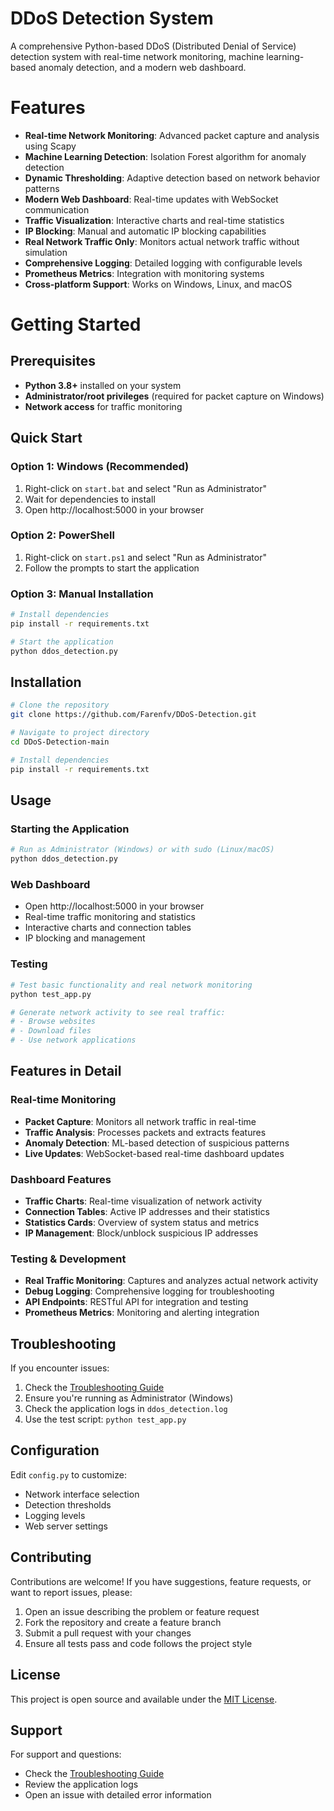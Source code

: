 
# DDoS Detection System

A comprehensive Python-based DDoS (Distributed Denial of Service) detection system with real-time network monitoring, machine learning-based anomaly detection, and a modern web dashboard.


# Features

- **Real-time Network Monitoring**: Advanced packet capture and analysis using Scapy
- **Machine Learning Detection**: Isolation Forest algorithm for anomaly detection
- **Dynamic Thresholding**: Adaptive detection based on network behavior patterns
- **Modern Web Dashboard**: Real-time updates with WebSocket communication
- **Traffic Visualization**: Interactive charts and real-time statistics
- **IP Blocking**: Manual and automatic IP blocking capabilities
- **Real Network Traffic Only**: Monitors actual network traffic without simulation
- **Comprehensive Logging**: Detailed logging with configurable levels
- **Prometheus Metrics**: Integration with monitoring systems
- **Cross-platform Support**: Works on Windows, Linux, and macOS


# Getting Started

## Prerequisites

- **Python 3.8+** installed on your system
- **Administrator/root privileges** (required for packet capture on Windows)
- **Network access** for traffic monitoring

## Quick Start

### Option 1: Windows (Recommended)
1. Right-click on `start.bat` and select "Run as Administrator"
2. Wait for dependencies to install
3. Open http://localhost:5000 in your browser

### Option 2: PowerShell
1. Right-click on `start.ps1` and select "Run as Administrator"
2. Follow the prompts to start the application

### Option 3: Manual Installation
```bash
# Install dependencies
pip install -r requirements.txt

# Start the application
python ddos_detection.py
```


## Installation

```bash
# Clone the repository
git clone https://github.com/Farenfv/DDoS-Detection.git

# Navigate to project directory
cd DDoS-Detection-main

# Install dependencies
pip install -r requirements.txt
```

## Usage

### Starting the Application
```bash
# Run as Administrator (Windows) or with sudo (Linux/macOS)
python ddos_detection.py
```

### Web Dashboard
- Open http://localhost:5000 in your browser
- Real-time traffic monitoring and statistics
- Interactive charts and connection tables
- IP blocking and management

### Testing
```bash
# Test basic functionality and real network monitoring
python test_app.py

# Generate network activity to see real traffic:
# - Browse websites
# - Download files
# - Use network applications
```



## Features in Detail

### Real-time Monitoring
- **Packet Capture**: Monitors all network traffic in real-time
- **Traffic Analysis**: Processes packets and extracts features
- **Anomaly Detection**: ML-based detection of suspicious patterns
- **Live Updates**: WebSocket-based real-time dashboard updates

### Dashboard Features
- **Traffic Charts**: Real-time visualization of network activity
- **Connection Tables**: Active IP addresses and their statistics
- **Statistics Cards**: Overview of system status and metrics
- **IP Management**: Block/unblock suspicious IP addresses

### Testing & Development
- **Real Traffic Monitoring**: Captures and analyzes actual network activity
- **Debug Logging**: Comprehensive logging for troubleshooting
- **API Endpoints**: RESTful API for integration and testing
- **Prometheus Metrics**: Monitoring and alerting integration

## Troubleshooting

If you encounter issues:
1. Check the [Troubleshooting Guide](TROUBLESHOOTING.md)
2. Ensure you're running as Administrator (Windows)
3. Check the application logs in `ddos_detection.log`
4. Use the test script: `python test_app.py`

## Configuration

Edit `config.py` to customize:
- Network interface selection
- Detection thresholds
- Logging levels
- Web server settings



## Contributing

Contributions are welcome! If you have suggestions, feature requests, or want to report issues, please:

1. Open an issue describing the problem or feature request
2. Fork the repository and create a feature branch
3. Submit a pull request with your changes
4. Ensure all tests pass and code follows the project style

## License

This project is open source and available under the [MIT License](LICENSE).

## Support

For support and questions:
- Check the [Troubleshooting Guide](TROUBLESHOOTING.md)
- Review the application logs
- Open an issue with detailed error information
